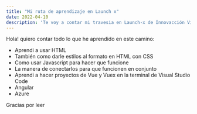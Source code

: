 ```yaml
---
title: "Mi ruta de aprendizaje en Launch x"
date: 2022-04-10
description: 'Te voy a contar mi travesia en Launch-x de Innovacción Virtual'
---
```


Hola! quiero contar todo lo que he aprendido en este camino:
- Aprendi a usar HTML 
- También como darle estilos al formato en HTML con CSS
- Como usar Javascript para hacer que funcione 
- La manera de conectarlos para que funcionen en conjunto
- Aprendi a hacer proyectos de Vue y Vuex en la terminal de Visual Studio Code
- Angular
- Azure 

Gracias por leer 
